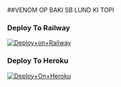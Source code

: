 

##VENOM OP BAKI SB LUND KI TOPI

### Deploy To Railway

[![Deploy+on+Railway](https://railway.app/button.svg)](https://railway.app/new/template?template=https://github.com/VENOM-CRAZY/VENOMxxMUSIC&envs=API_ID,API_HASH,BOT_TOKEN,STRING_SESSION)


### Deploy To Heroku

[![Deploy+On+Heroku](https://www.herokucdn.com/deploy/button.svg)](https://heroku.com/deploy?template=https://github.com/VENOMxCRAZY10/VENOMxxMUSIC)





